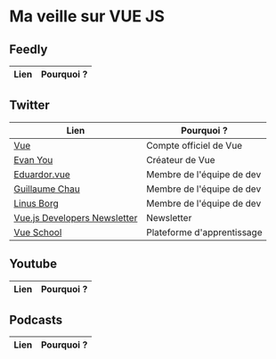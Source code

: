 # Ma veille sur VUE JS
## Feedly
|Lien|Pourquoi ?|
|----|----------|
## Twitter
|Lien|Pourquoi ?|
|----|----------|
|[Vue](https://x.com/vuejs)|Compte officiel de Vue|
|[Evan You](https://x.com/youyuxi)|Créateur de Vue|
|[Eduardor.vue](https://x.com/posva)|Membre de l'équipe de dev|
|[Guillaume Chau](https://x.com/Akryum)|Membre de l'équipe de dev|
|[Linus Borg](https://x.com/Linus_Borg)|Membre de l'équipe de dev|
|[Vue.js Developers Newsletter](https://x.com/vuejsdevelopers)|Newsletter|
|[Vue School](https://x.com/VueSchool_io)|Plateforme d'apprentissage|
## Youtube
|Lien|Pourquoi ?|
|----|----------|
## Podcasts
|Lien|Pourquoi ?|
|----|----------|
